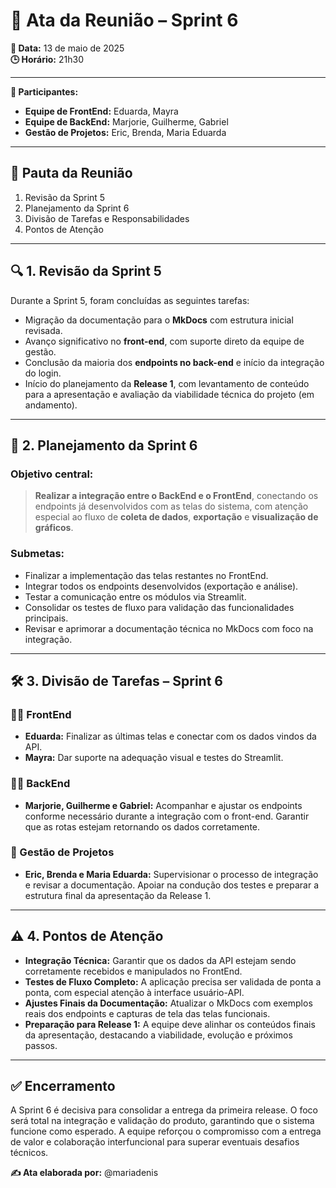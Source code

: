 # 📄 Ata da Reunião – Sprint 6

**📅 Data:** 13 de maio de 2025  
**🕒 Horário:** 21h30  

---

**👥 Participantes:**  
- **Equipe de FrontEnd:** Eduarda, Mayra  
- **Equipe de BackEnd:** Marjorie, Guilherme, Gabriel  
- **Gestão de Projetos:** Eric, Brenda, Maria Eduarda  

---

## 📌 Pauta da Reunião
1. Revisão da Sprint 5  
2. Planejamento da Sprint 6  
3. Divisão de Tarefas e Responsabilidades  
4. Pontos de Atenção  

---

## 🔍 1. Revisão da Sprint 5

Durante a Sprint 5, foram concluídas as seguintes tarefas:

- Migração da documentação para o **MkDocs** com estrutura inicial revisada.
- Avanço significativo no **front-end**, com suporte direto da equipe de gestão.
- Conclusão da maioria dos **endpoints no back-end** e início da integração do login.
- Início do planejamento da **Release 1**, com levantamento de conteúdo para a apresentação e avaliação da viabilidade técnica do projeto (em andamento).

---

## 🚀 2. Planejamento da Sprint 6

### Objetivo central:
> **Realizar a integração entre o BackEnd e o FrontEnd**, conectando os endpoints já desenvolvidos com as telas do sistema, com atenção especial ao fluxo de **coleta de dados**, **exportação** e **visualização de gráficos**.

### Submetas:
- Finalizar a implementação das telas restantes no FrontEnd.
- Integrar todos os endpoints desenvolvidos (exportação e análise).
- Testar a comunicação entre os módulos via Streamlit.
- Consolidar os testes de fluxo para validação das funcionalidades principais.
- Revisar e aprimorar a documentação técnica no MkDocs com foco na integração.

---

## 🛠️ 3. Divisão de Tarefas – Sprint 6

### 👩‍🎨 FrontEnd
- **Eduarda:** Finalizar as últimas telas e conectar com os dados vindos da API.
- **Mayra:** Dar suporte na adequação visual e testes do Streamlit.

### 👨‍💻 BackEnd
- **Marjorie, Guilherme e Gabriel:** Acompanhar e ajustar os endpoints conforme necessário durante a integração com o front-end. Garantir que as rotas estejam retornando os dados corretamente.

### 🧠 Gestão de Projetos
- **Eric, Brenda e Maria Eduarda:** Supervisionar o processo de integração e revisar a documentação. Apoiar na condução dos testes e preparar a estrutura final da apresentação da Release 1.

---

## ⚠️ 4. Pontos de Atenção

- **Integração Técnica:** Garantir que os dados da API estejam sendo corretamente recebidos e manipulados no FrontEnd.
- **Testes de Fluxo Completo:** A aplicação precisa ser validada de ponta a ponta, com especial atenção à interface usuário-API.
- **Ajustes Finais da Documentação:** Atualizar o MkDocs com exemplos reais dos endpoints e capturas de tela das telas funcionais.
- **Preparação para Release 1:** A equipe deve alinhar os conteúdos finais da apresentação, destacando a viabilidade, evolução e próximos passos.

---

## ✅ Encerramento

A Sprint 6 é decisiva para consolidar a entrega da primeira release. O foco será total na integração e validação do produto, garantindo que o sistema funcione como esperado. A equipe reforçou o compromisso com a entrega de valor e colaboração interfuncional para superar eventuais desafios técnicos.

**✍️ Ata elaborada por:** @mariadenis
